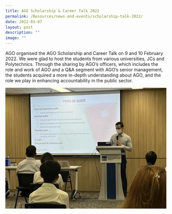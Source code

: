 ```yaml
---
title: AGO Scholarship & Career Talk 2022
permalink: /Resources/news-and-events/scholarship-talk-2022/
date: 2022-03-07
layout: post
description: ""
image: ""
---
```


AGO organised the AGO Scholarship and Career Talk on 9 and 10 February 2022. We were glad to host the students from various universities, JCs and Polytechnics. Through the sharing by AGO’s officers, which includes the role and work of AGO and a Q&A segment with AGO’s senior management, the students acquired a more in-depth understanding about AGO, and the role we play in enhancing accountability in the public sector. 

![](/images/News%20&%20Events%20Photos/2022/Scholarship_Career_Tak2022.jpg)